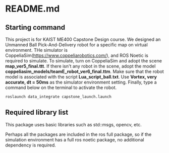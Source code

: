 # README.md

## Starting command

This project is for KAIST ME400 Capstone Design course. We designed an Unmanned Ball Pick-And-Delivery robot for a specific map on virtual environment.
THe simulator is CoppeliaSim(https://www.coppeliarobotics.com/), and ROS Noetic is required to simulate.
To simulate, turn on CoppeliaSim and adopt the scene **map_ver5_final.ttt**. If there isn't any robot in the scene, adopt the model **coppeliasim_models/teamE_robot_ver6_final.ttm**. Make sure that the robot model is associated with the script **Lua_script_ball.txt**. Use **Vortex, very accurate, dt = 50ms** as the simulator environment setting. Finally, type a command below on the terminal to activate the robot.

```bash
roslaunch data_integrate capstone_launch.launch
```


## Required library list

This package uses basic libraries such as std::msgs, opencv, etc.

Perhaps all the packages are included in the ros full package, so if the simulation environment has a full ros noetic package, no additional dependency is required.

